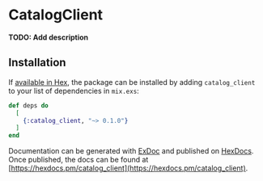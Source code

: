 # CatalogClient

**TODO: Add description**

## Installation

If [available in Hex](https://hex.pm/docs/publish), the package can be installed
by adding `catalog_client` to your list of dependencies in `mix.exs`:

```elixir
def deps do
  [
    {:catalog_client, "~> 0.1.0"}
  ]
end
```

Documentation can be generated with [ExDoc](https://github.com/elixir-lang/ex_doc)
and published on [HexDocs](https://hexdocs.pm). Once published, the docs can
be found at [https://hexdocs.pm/catalog_client](https://hexdocs.pm/catalog_client).

